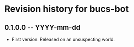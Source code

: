 # Revision history for bucs-bot

## 0.1.0.0  -- YYYY-mm-dd

* First version. Released on an unsuspecting world.
